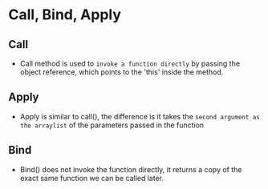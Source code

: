 # Call, Bind, Apply

## Call
- Call method is used to `invoke a function directly` by passing the object reference, which points to 
    the 'this' inside the method.

## Apply
- Apply is similar to call(), the difference is it takes the `second argument as the arraylist` of the 
parameters passed in the function

## Bind
- Bind() does not invoke the function directly, it returns a copy of the exact same function we can be called
later.
